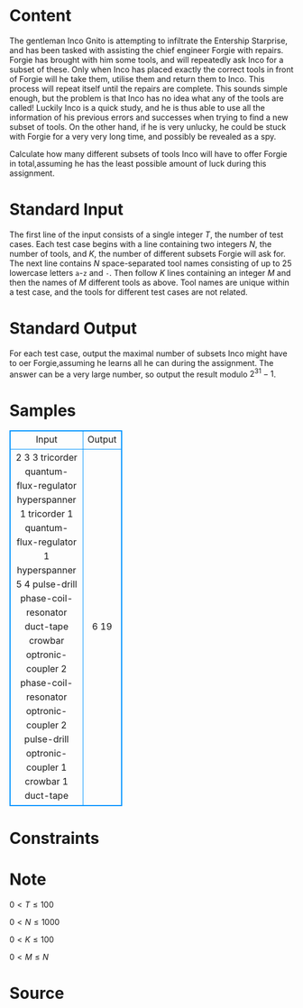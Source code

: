 
# Content

The gentleman Inco Gnito is attempting to infiltrate the Entership Starprise, and has been tasked with assisting the chief engineer Forgie with repairs. Forgie has brought with him some tools, and will repeatedly ask Inco for a subset of these. Only when Inco has placed exactly the correct tools in front of Forgie will he take them, utilise them and return them to Inco. This process will repeat itself until the repairs are complete. This sounds simple enough, but the problem is that Inco has no idea what any of the tools are called! Luckily Inco is a quick study, and he is thus able to use all the information of his previous errors and successes when trying to find a new subset of tools. On the other hand, if he is very unlucky, he could be stuck with Forgie for a very very long time, and possibly be revealed as a spy.

Calculate how many different subsets of tools Inco will have to offer Forgie in total,assuming he has the least possible amount of luck during this assignment.

# Standard Input

The first line of the input consists of a single integer $T$, the number of test cases. Each test case begins with a line containing two integers $N$, the number of tools, and $K$, the number of different subsets Forgie will ask for. The next line contains $N$ space-separated tool names consisting of up to $25$ lowercase letters `a`-`z` and `-`. Then follow $K$ lines containing an integer $M$ and then the names of $M$ different tools as above. Tool names are unique within a test case, and the tools for different test cases are not related.

# Standard Output

For each test case, output the maximal number of subsets Inco might have to oer Forgie,assuming he learns all he can during the assignment. The answer can be a very large number, so output the result modulo $2^{31}-1$.

# Samples

<style>
        table,table tr th, table tr td { border:1px solid #0094ff; }
        table { width: 200px; min-height: 25px; line-height: 25px; text-align: center; border-collapse: collapse;}   
    </style>
<table>
	<tr>
		<td>Input</td>
		<td>Output</td>
	</tr>
<tr><td>2
3 3
tricorder quantum-flux-regulator hyperspanner
1 tricorder
1 quantum-flux-regulator
1 hyperspanner
5 4
pulse-drill phase-coil-resonator duct-tape crowbar optronic-coupler
2 phase-coil-resonator optronic-coupler
2 pulse-drill optronic-coupler
1 crowbar
1 duct-tape</td><td>6
19</td></tr></table>


# Constraints



# Note

$0 < T \leq 100$

$0 < N \leq 1000$

$0 < K \leq 100$

$0 < M \leq N$

# Source


